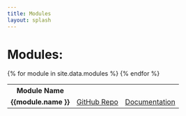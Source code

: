 ```yaml
---
title: Modules
layout: splash
---
```


# Modules:
<table id="module-list">
  <tr>
    <th>Module Name</th>
    <th></th>
    <th></th>
  </tr>
{% for module in site.data.modules %}
<tr>
<td><b>{{module.name }}</b></td>
<td><a href="https://github.com/spebt/{{module.name}}">GitHub Repo</a></td>
<td><a href="https://spebt.github.io/{{module.name}}">Documentation</a></td>
</tr>
{% endfor %}
</table>